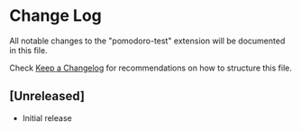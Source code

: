 # Change Log

All notable changes to the "pomodoro-test" extension will be documented in this file.

Check [Keep a Changelog](http://keepachangelog.com/) for recommendations on how to structure this file.

## [Unreleased]

- Initial release
